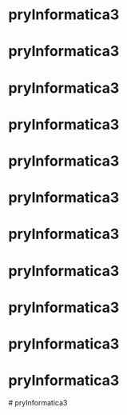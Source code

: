# pryInformatica3
# pryInformatica3
# pryInformatica3
# pryInformatica3
# pryInformatica3
# pryInformatica3
# pryInformatica3
# pryInformatica3
# pryInformatica3
# pryInformatica3
# pryInformatica3
#   p r y I n f o r m a t i c a 3  
 